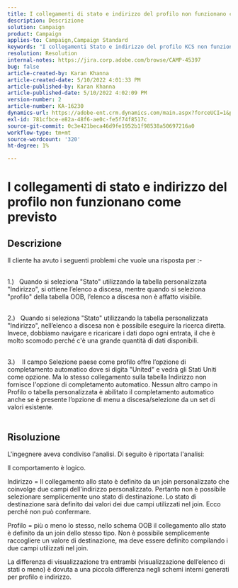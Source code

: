 ```yaml
---
title: I collegamenti di stato e indirizzo del profilo non funzionano come previsto
description: Descrizione
solution: Campaign
product: Campaign
applies-to: Campaign,Campaign Standard
keywords: "I collegamenti Stato e indirizzo del profilo KCS non funzionano come previsto "
resolution: Resolution
internal-notes: https://jira.corp.adobe.com/browse/CAMP-45397
bug: false
article-created-by: Karan Khanna
article-created-date: 5/10/2022 4:01:33 PM
article-published-by: Karan Khanna
article-published-date: 5/10/2022 4:02:09 PM
version-number: 2
article-number: KA-16230
dynamics-url: https://adobe-ent.crm.dynamics.com/main.aspx?forceUCI=1&pagetype=entityrecord&etn=knowledgearticle&id=9e133b72-7ad0-ec11-a7b5-00224809c556
exl-id: 781cfbce-e82a-48f6-ae0c-fe5f74f8517c
source-git-commit: 0c3e421beca46d9fe1952b1f98538a50697216a0
workflow-type: tm+mt
source-wordcount: '320'
ht-degree: 1%

---
```


# I collegamenti di stato e indirizzo del profilo non funzionano come previsto

## Descrizione

Il cliente ha avuto i seguenti problemi che vuole una risposta per :-

<br>1.)   Quando si seleziona &quot;Stato&quot; utilizzando la tabella personalizzata &quot;Indirizzo&quot;, si ottiene l’elenco a discesa, mentre quando si seleziona &quot;profilo&quot; della tabella OOB, l’elenco a discesa non è affatto visibile.

<br>2.)   Quando si seleziona &quot;Stato&quot; utilizzando la tabella personalizzata &quot;Indirizzo&quot;, nell’elenco a discesa non è possibile eseguire la ricerca diretta. Invece, dobbiamo navigare e ricaricare i dati dopo ogni entrata, il che è molto scomodo perché c&#39;è una grande quantità di dati disponibili.

<br>3.)    Il campo Selezione paese come profilo offre l’opzione di completamento automatico dove si digita &quot;United&quot; e vedrà gli Stati Uniti come opzione. Ma lo stesso collegamento sulla tabella Indirizzo non fornisce l&#39;opzione di completamento automatico. Nessun altro campo in Profilo o tabella personalizzata è abilitato il completamento automatico anche se è presente l’opzione di menu a discesa/selezione da un set di valori esistente.<br><br>

## Risoluzione


L&#39;ingegnere aveva condiviso l&#39;analisi. Di seguito è riportata l&#39;analisi:

Il comportamento è logico.

Indirizzo = Il collegamento allo stato è definito da un join personalizzato che coinvolge due campi dell&#39;indirizzo personalizzato.
Pertanto non è possibile selezionare semplicemente uno stato di destinazione.
Lo stato di destinazione sarà definito dai valori dei due campi utilizzati nel join. Ecco perché non può confermare.

Profilo = più o meno lo stesso, nello schema OOB il collegamento allo stato è definito da un join dello stesso tipo.
Non è possibile semplicemente raccogliere un valore di destinazione, ma deve essere definito compilando i due campi utilizzati nel join.

La differenza di visualizzazione tra entrambi (visualizzazione dell’elenco di stati o meno) è dovuta a una piccola differenza negli schemi interni generati per profilo e indirizzo.
